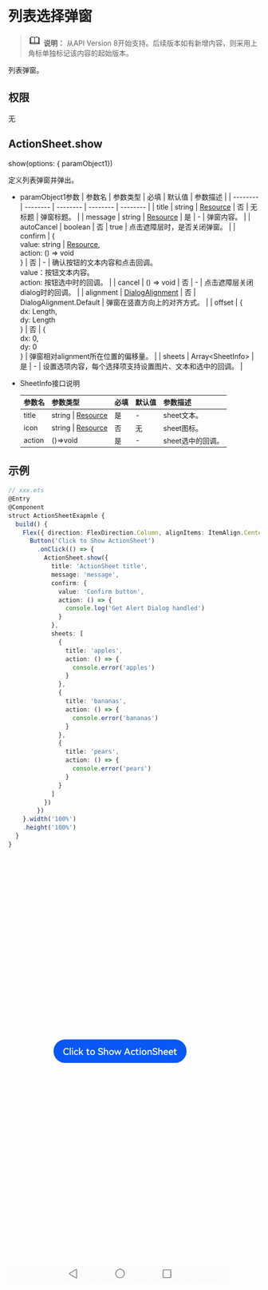 # 列表选择弹窗

> ![icon-note.gif](public_sys-resources/icon-note.gif) **说明：**
> 从API Version 8开始支持。后续版本如有新增内容，则采用上角标单独标记该内容的起始版本。


列表弹窗。


## 权限

无


## ActionSheet.show

show(options: {&nbsp;paramObject1})

定义列表弹窗并弹出。

- paramObject1参数
  | 参数名 | 参数类型 | 必填 | 默认值 | 参数描述 |
  | -------- | -------- | -------- | -------- | -------- |
  | title | string&nbsp;\|&nbsp;[Resource](../../ui/ts-types.md#resource类型) | 否 | 无标题 | 弹窗标题。 |
  | message | string&nbsp;\|&nbsp;[Resource](../../ui/ts-types.md#resource类型) | 是 | - | 弹窗内容。 |
  | autoCancel | boolean | 否 | true | 点击遮障层时，是否关闭弹窗。 |
  | confirm | {<br/>value:&nbsp;string&nbsp;\|&nbsp;[Resource](../../ui/ts-types.md#resource类型),<br/>action:&nbsp;()&nbsp;=&gt;&nbsp;void<br/>} | 否 | - | 确认按钮的文本内容和点击回调。<br/>value：按钮文本内容。<br/>action:&nbsp;按钮选中时的回调。 |
  | cancel | ()&nbsp;=&gt;&nbsp;void | 否 | - | 点击遮障层关闭dialog时的回调。 |
  | alignment | [DialogAlignment](ts-methods-custom-dialog-box.md) | 否 | DialogAlignment.Default | 弹窗在竖直方向上的对齐方式。 |
  | offset | {<br/>dx:&nbsp;Length,<br/>dy:&nbsp;Length<br/>} | 否 | {<br/>dx:&nbsp;0,<br/>dy:&nbsp;0<br/>} | 弹窗相对alignment所在位置的偏移量。 |
  | sheets | Array<SheetInfo&gt; | 是 | - | 设置选项内容，每个选择项支持设置图片、文本和选中的回调。 |

- SheetInfo接口说明
  
  | 参数名 | 参数类型                                                     | 必填 | 默认值 | 参数描述          |
  | ------ | ------------------------------------------------------------ | ---- | ------ | ----------------- |
  | title  | string&nbsp;\|&nbsp;[Resource](../../ui/ts-types.md#resource类型) | 是   | -      | sheet文本。       |
  | icon   | string&nbsp;\|&nbsp;[Resource](../../ui/ts-types.md#resource类型) | 否   | 无     | sheet图标。       |
  | action | ()=&gt;void                                                  | 是   | -      | sheet选中的回调。 |


## 示例


```ts
// xxx.ets
@Entry
@Component
struct ActionSheetExapmle {
  build() {
    Flex({ direction: FlexDirection.Column, alignItems: ItemAlign.Center, justifyContent: FlexAlign.Center }) {
      Button('Click to Show ActionSheet')
        .onClick(() => {
          ActionSheet.show({
            title: 'ActionSheet title',
            message: 'message',
            confirm: {
              value: 'Confirm button',
              action: () => {
                console.log('Get Alert Dialog handled')
              }
            },
            sheets: [
              {
                title: 'apples',
                action: () => {
                  console.error('apples')
                }
              },
              {
                title: 'bananas',
                action: () => {
                  console.error('bananas')
                }
              },
              {
                title: 'pears',
                action: () => {
                  console.error('pears')
                }
              }
            ]
          })
        })
    }.width('100%')
    .height('100%')
  }
}
```


![zh-cn_image_0000001241668363](figures/zh-cn_image_0000001241668363.gif)

